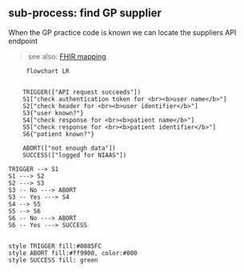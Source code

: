 ## sub-process: find GP supplier

When the GP practice code is known we can locate the suppliers  API endpoint

> see also: [FHIR mapping](map-to-fhir/index.md)


```mermaid
     flowchart LR
 

    TRIGGER(["API request succeeds"]) 
    S1["check authentication token for <br><b>user name</b>"]
    S2["check header for <br><b>user identifier</b>"]
    S3{"user known?"}
    S4["check response for <br><b>patient name</b>"]
    S5["check response for <br><b>patient identifier</b>"]
    S6{"patient known?"}

    ABORT(["not enough data"])
    SUCCESS(["logged for NIAAS"])
   
TRIGGER --> S1
S1 ---> S2
S2 ---> S3
S3 -- No ---> ABORT
S3 -- Yes ---> S4
S4 --> S5
S5 --> S6
S6 -- No ---> ABORT
S6 -- Yes ---> SUCCESS
       

style TRIGGER fill:#0085FC
style ABORT fill:#ff9900, color:#000
style SUCCESS fill: green
```
